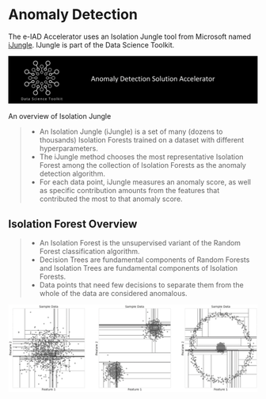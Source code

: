 # Anomaly Detection

The e-IAD Accelerator uses an Isolation Jungle tool from Microsoft named [iJungle](https://github.com/microsoft/dstoolkit-anomaly-detection-ijungle). IJungle is part of the Data Science Toolkit.

![data science toolkit banner](../images/dstoolkit.png)

An overview of Isolation Jungle

>- An Isolation Jungle (iJungle) is a set of many (dozens to thousands) Isolation Forests trained on a dataset with different hyperparameters.
>- The iJungle method chooses the most representative Isolation Forest among the collection of Isolation Forests as the anomaly detection algorithm.
>- For each data point, iJungle measures an anomaly score, as well as specific contribution amounts from the features that contributed the most to that anomaly score.

## Isolation Forest Overview

>- An Isolation Forest is the unsupervised variant of the Random Forest classification algorithm.
>- Decision Trees are fundamental components of Random Forests and Isolation Trees are fundamental components of Isolation Forests.
>- Data points that need few decisions to separate them from the whole of the data are considered anomalous.

![isolation forest overview](../images/isolation_forest_overview.png)
